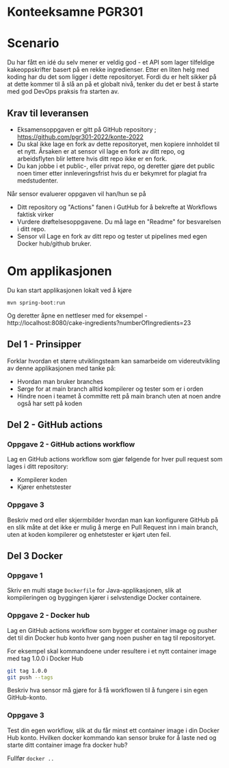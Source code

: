 # Konteeksamne PGR301

# Scenario

Du har fått en idé du selv mener er veldig god - et API som lager tilfeldige kakeoppskrifter basert på en rekke ingredienser. Etter en liten helg med koding har du det som ligger i dette repositoryet. Fordi du er helt sikker på at dette kommer til å slå an på et globalt nivå, tenker du det er best å starte med god DevOps praksis fra starten av.

## Krav til leveransen

* Eksamensoppgaven er gitt på GitHub repository ; https://github.com/pgr301-2022/konte-2022
* Du skal ikke lage en fork av dette repositoryet, men kopiere innholdet til et nytt. Årsaken er at sensor vil lage en fork av ditt repo, og arbeidsflyten blir lettere hvis ditt repo ikke er en fork.
* Du kan jobbe i et public-, eller privat repo, og deretter gjøre det public noen timer etter innleveringsfrist hvis du er bekymret for plagiat fra medstudenter.

Når sensor evaluerer oppgaven vil han/hun se på

* Ditt repository og "Actions" fanen i GutHub for å bekrefte at Workflows faktisk virker
* Vurdere drøftelsesoppgavene. Du må lage en  "Readme" for besvarelsen i ditt repo.
* Sensor vil Lage en fork av ditt repo og tester ut pipelines med egen Docker hub/github bruker.

# Om applikasjonen 

Du kan start applikasjonen lokalt ved å kjøre

```shell
mvn spring-boot:run
```

Og deretter åpne en nettleser med for eksempel - http://localhost:8080/cake-ingredients?numberOfIngredients=23

## Del 1 - Prinsipper

Forklar hvordan et større utviklingsteam kan samarbeide om videreutvikling av denne applikasjonen med tanke på:

* Hvordan man bruker branches
* Sørge for at main branch alltid kompilerer og tester som er i orden
* Hindre noen i teamet å committe rett på main branch uten at noen andre også har sett på koden


## Del 2 - GitHub actions 

### Oppgave 2 - GitHub actions workflow

Lag en GitHub actions workflow som gjør følgende for hver pull request som lages i ditt repository:

* Kompilerer koden
* Kjører enhetstester

### Oppgave 3

Beskriv med ord eller skjermbilder hvordan man kan konfigurere GitHub på en slik måte at det ikke er mulig å merge en Pull Request inn i main branch, uten at koden kompilerer og enhetstester er kjørt uten feil.

## Del 3 Docker 

### Oppgave 1 

Skriv en multi stage ```Dockerfile``` for Java-applikasjonen, slik at kompileringen og byggingen kjører i selvstendige Docker containere.

### Oppgave 2 - Docker hub

Lag en GitHub actions workflow som bygger et container image og pusher det til din Docker 
hub konto hver gang noen pusher en tag til repositoryet. 

For eksempel skal kommandoene under resultere i et nytt container image med tag 1.0.0 i Docker Hub

```sh
git tag 1.0.0
git push --tags
```

Beskriv hva sensor må gjøre for å få workflowen til å fungere i sin egen GitHub-konto.

### Oppgave 3 

Test din egen workflow, slik at du får minst ett container image i din Docker Hub konto.
Hvilken docker kommando kan sensor bruke for å laste ned og starte ditt container image fra docker hub?

Fullfør ```docker ..```
